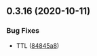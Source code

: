 ## 0.3.16 (2020-10-11)


### Bug Fixes

* TTL ([84845a8](https://github.com/Extream-SaaS/ex-sdk/commit/84845a8ba0bbe99c2410d2ea54fa04151db022d6))



